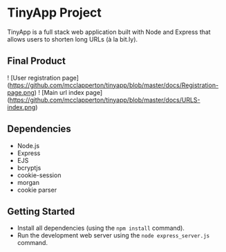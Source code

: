 # TinyApp Project

TinyApp is a full stack web application built with Node and Express that allows users to shorten long URLs (à la bit.ly).

## Final Product

! [User registration page] (https://github.com/mcclapperton/tinyapp/blob/master/docs/Registration-page.png)
! [Main url index page] (https://github.com/mcclapperton/tinyapp/blob/master/docs/URLS-index.png)

## Dependencies

- Node.js
- Express
- EJS
- bcryptjs
- cookie-session
- morgan
- cookie parser

## Getting Started

- Install all dependencies (using the `npm install` command).
- Run the development web server using the `node express_server.js` command.
